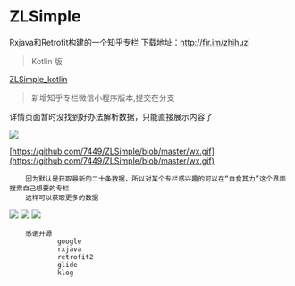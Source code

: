 # ZLSimple
Rxjava和Retrofit构建的一个知乎专栏
下载地址：http://fir.im/zhihuzl


> Kotlin 版


[ZLSimple_kotlin](https://github.com/7449/ZLSimple/tree/kotlin)

>新增知乎专栏微信小程序版本,提交在分支

详情页面暂时没找到好办法解析数据，只能直接展示内容了

![](https://github.com/7449/ZLSimple/blob/master/wx.gif)

[https://github.com/7449/ZLSimple/blob/master/wx.gif](https://github.com/7449/ZLSimple/blob/master/wx.gif)



        因为默认是获取最新的二十条数据，所以对某个专栏感兴趣的可以在“自食其力”这个界面搜索自己想要的专栏
        这样可以获取更多的数据
![](http://i.imgur.com/FX1gesW.png)
![](http://i.imgur.com/U6VIEBi.png)
![](http://i.imgur.com/qDf5tJv.png)

        感谢开源
                google
                rxjava
                retrofit2
                glide
                klog
	

